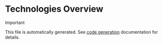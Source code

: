 # Technologies Overview

> [!IMPORTANT]
> This file is automatically generated. See [code generation](./codegen.md) documentation for details.
